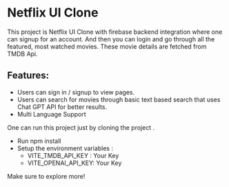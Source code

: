 # Netflix UI Clone

This project is Netflix UI Clone with firebase backend integration where one can signup for an account. 
And then you can login and go through all the featured, most watched movies.
These movie details are fetched from TMDB Api.

## Features:
* Users can sign in / signup to view pages.
* Users can search for movies through basic text based search that uses Chat GPT API for better results.
* Multi Language Support



One can run this project just by cloning the project .
* Run npm install
* Setup the environment variables :
  - VITE_TMDB_API_KEY : Your Key
  - VITE_OPENAI_API_KEY: Your Key 

Make sure to explore more!
